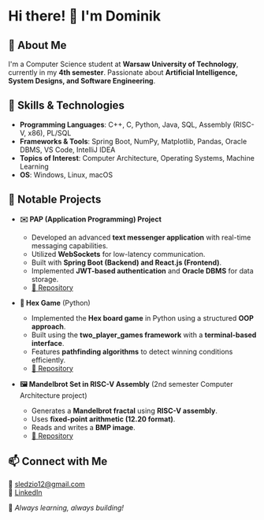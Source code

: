 # Hi there! 👋 I'm Dominik

## 🚀 About Me
I'm a Computer Science student at **Warsaw University of Technology**, currently in my **4th semester**. Passionate about **Artificial Intelligence, System Designs, and Software Engineering**.

## 🔧 Skills & Technologies
- **Programming Languages**: C++, C, Python, Java, SQL, Assembly (RISC-V, x86), PL/SQL
- **Frameworks & Tools**: Spring Boot, NumPy, Matplotlib, Pandas, Oracle DBMS, VS Code, IntelliJ IDEA  
- **Topics of Interest**: Computer Architecture, Operating Systems, Machine Learning  
- **OS**: Windows, Linux, macOS  

## 📂 Notable Projects

- **✉️ PAP (Application Programming) Project**  
  - Developed an advanced **text messenger application** with real-time messaging capabilities.  
  - Utilized **WebSockets** for low-latency communication.  
  - Built with **Spring Boot (Backend) and React.js (Frontend)**.  
  - Implemented **JWT-based authentication** and **Oracle DBMS** for data storage.  
  - [🔗 Repository](https://github.com/Alveaenerle/YapYap-Communicator.git)  

- **🔷 Hex Game** (Python)  
  - Implemented the **Hex board game** in Python using a structured **OOP approach**.  
  - Built using the **two_player_games framework** with a **terminal-based interface**.  
  - Features **pathfinding algorithms** to detect winning conditions efficiently.  
  - [🔗 Repository](https://github.com/Alveaenerle/Hex-Game-Project.git)  

- **🖼️ Mandelbrot Set in RISC-V Assembly** (2nd semester Computer Architecture project)  
  - Generates a **Mandelbrot fractal** using **RISC-V assembly**.  
  - Uses **fixed-point arithmetic (12.20 format)**.  
  - Reads and writes a **BMP image**.  
  - [🔗 Repository](https://github.com/Alveaenerle/mandelbrot_risc-v.git)  

## 📫 Connect with Me
📧 sledzio12@gmail.com  
🔗 [LinkedIn](#)

🚀 _Always learning, always building!_

